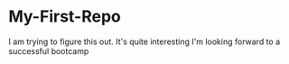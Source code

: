 # My-First-Repo
I am trying to figure this out.
It's quite interesting
I'm looking forward to a successful bootcamp

